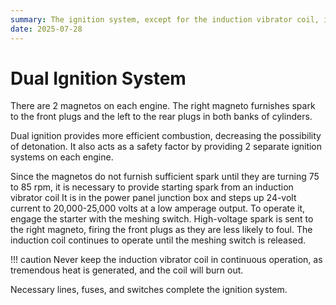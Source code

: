 ```yaml
---
summary: The ignition system, except for the induction vibrator coil, is independent of all other electrical power sources.
date: 2025-07-28
---
```


# Dual Ignition System

There are 2 magnetos on each engine. The right magneto furnishes spark to the front plugs and the left to the rear plugs in both banks of cylinders.

Dual ignition provides more efficient combustion, decreasing the possibility of detonation. It also acts as a safety factor by providing 2 separate ignition systems on each engine.

Since the magnetos do not furnish sufficient spark until they are turning 75 to 85 rpm, it is necessary to provide starting spark from an induction vibrator coil It is in the power panel junction box and steps up 24-volt current to 20,000-25,000 volts at a low amperage output. To operate it, engage the starter with the meshing switch. High-voltage spark is sent to the right magneto, firing the front plugs as they are less likely to foul. The induction coil continues to operate until the meshing switch is released.

!!! caution
    Never keep the induction vibrator coil in continuous operation, as tremendous heat is generated, and the coil will burn out.

Necessary lines, fuses, and switches complete the ignition system.